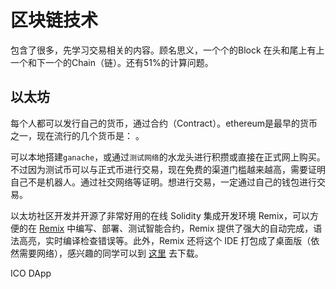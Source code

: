 # 区块链技术
包含了很多，先学习交易相关的内容。顾名思义，一个个的Block 在头和尾上有上一个和下一个的Chain（链）。还有51%的计算问题。
## 以太坊
每个人都可以发行自己的货币，通过合约（Contract）。ethereum是最早的货币之一，现在流行的几个货币是： 。  

可以本地搭建`ganache`，或通过`测试网络`的水龙头进行积攒或直接在正式网上购买。不过因为测试币可以与正式币进行交易，现在免费的渠道门槛越来越高，需要证明自己不是机器人。通过社交网络等证明。想进行交易，一定通过自己的钱包进行交易。

以太坊社区开发并开源了非常好用的在线 Solidity 集成开发环境 Remix，可以方便的在 [Remix](https://remix.ethereum.org/) 中编写、部署、测试智能合约，Remix 提供了强大的自动完成，语法高亮，实时编译检查错误等。此外，Remix 还将这个 IDE 打包成了桌面版（依然需要网络），感兴趣的同学可以到 [这里](https://github.com/horizon-games/remix-app) 去下载。

ICO DApp


